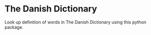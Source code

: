 # The Danish Dictionary
Look up definition of words in The Danish Dictionary using this python package.
